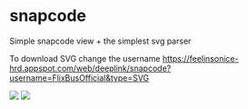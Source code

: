 # snapcode
Simple snapcode view + the simplest svg parser

To download SVG change the username https://feelinsonice-hrd.appspot.com/web/deeplink/snapcode?username=FlixBusOfficial&type=SVG

![](https://raw.githubusercontent.com/xhruso00/snapcode/master/preview1.png)
![](https://raw.githubusercontent.com/xhruso00/snapcode/master/preview2.png)


